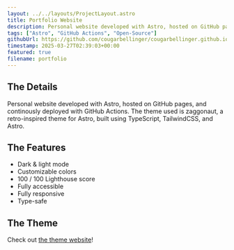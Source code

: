 ```yaml
---
layout: ../../layouts/ProjectLayout.astro
title: Portfolio Website
description: Personal website developed with Astro, hosted on GitHub pages, and continously deployed with GitHub Actions.
tags: ["Astro", "GitHub Actions", "Open-Source"]
githubUrl: https://github.com/cougarbellinger/cougarbellinger.github.io
timestamp: 2025-03-27T02:39:03+00:00
featured: true
filename: portfolio
---
```


## The Details
Personal website developed with Astro, hosted on GitHub pages, and continously deployed with GitHub Actions.
The theme used is zaggonaut, a retro-inspired theme for Astro, built using TypeScript, TailwindCSS, and Astro.

## The Features

- Dark & light mode
- Customizable colors
- 100 / 100 Lighthouse score
- Fully accessible
- Fully responsive
- Type-safe

## The Theme

Check out [the theme website](https://zaggonaut.dev)!